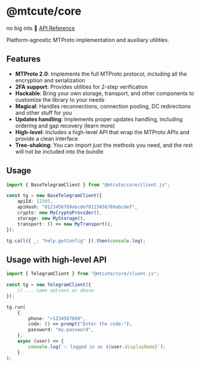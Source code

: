 # @mtcute/core

no big ints
📖 [API Reference](https://ref.mtcute.dev/modules/_mtcute_core.html)

Platform-agnostic MTProto implementation and auxiliary utilities.

## Features

- **MTProto 2.0**: Implements the full MTProto protocol, including all the encryption and serialization
- **2FA support**: Provides utilities for 2-step verification
- **Hackable**: Bring your own storage, transport, and other components to customize the library to your needs
- **Magical**: Handles reconnections, connection pooling, DC redirections and other stuff for you
- **Updates handling**: Implements proper updates handling, including ordering and gap recovery (learn more)
- **High-level**: Includes a high-level API that wrap the MTProto APIs and provide a clean interface
- **Tree-shaking**: You can import just the methods you need, and the rest will not be included into the bundle

## Usage

```ts
import { BaseTelegramClient } from "@mtcute/core/client.js";

const tg = new BaseTelegramClient({
	apiId: 12345,
	apiHash: "0123456789abcdef0123456789abcdef",
	crypto: new MyCryptoProvider(),
	storage: new MyStorage(),
	transport: () => new MyTransport(),
});

tg.call({ _: "help.getConfig" }).then(console.log);
```

## Usage with high-level API

```ts
import { TelegramClient } from "@mtcute/core/client.js";

const tg = new TelegramClient({
	// ... same options as above
});

tg.run(
	{
		phone: "+1234567890",
		code: () => prompt("Enter the code:"),
		password: "my-password",
	},
	async (user) => {
		console.log(`✨ logged in as ${user.displayName}`);
	}
);
```
